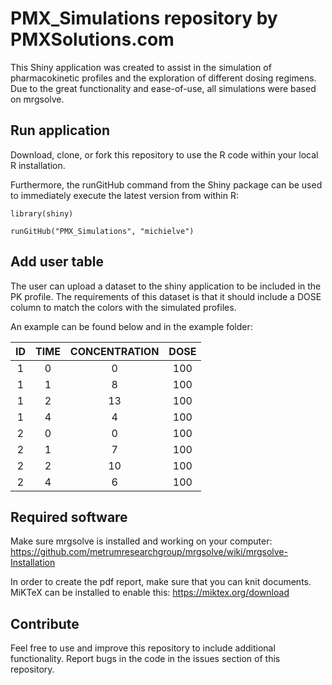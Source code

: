 # PMX_Simulations repository by PMXSolutions.com
This Shiny application was created to assist in the simulation of pharmacokinetic profiles and the exploration of different dosing regimens.
Due to the great functionality and ease-of-use, all simulations were based on mrgsolve. 

## Run application
Download, clone, or fork this repository to use the R code within your local R installation. 

Furthermore, the runGitHub command from the Shiny package can be used to immediately execute the latest version from within R:

`library(shiny)`

`runGitHub("PMX_Simulations", "michielve")`


## Add user table
The user can upload a dataset to the shiny application to be included in the PK profile. The requirements of this dataset is that it should include a DOSE column to match the colors with the simulated profiles.

An example can be found below and in the example folder:

| ID | TIME | CONCENTRATION | DOSE |
| :--: | :--: | :--: | :--: |
| 1  | 0    | 0 | 100 |
| 1  | 1 | 8 | 100|
| 1  | 2 | 13 | 100|
| 1  | 4 | 4 | 100|
| 2  | 0 | 0 | 100|
| 2  | 1 | 7 | 100|
| 2  | 2 | 10 | 100|
| 2  | 4 | 6 | 100|


## Required software
Make sure mrgsolve is installed and working on your computer:
https://github.com/metrumresearchgroup/mrgsolve/wiki/mrgsolve-Installation

In order to create the pdf report, make sure that you can knit documents. MiKTeX can be installed to enable this:
https://miktex.org/download


## Contribute
Feel free to use and improve this repository to include additional functionality. Report bugs in the code in the issues section of this repository.

